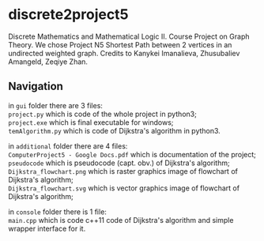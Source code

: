 # discrete2project5

Discrete Mathematics and Mathematical Logic II. Course Project on Graph Theory. We chose Project N5 Shortest Path between 2 vertices in an undirected weighted graph. Credits to Kanykei Imanalieva, Zhusubaliev Amangeld, Zeqiye Zhan.

## Navigation

in `gui` folder there are 3 files:<br>
`project.py` which is code of the whole project in python3;<br>
`project.exe` which is final executable for windows;<br>
`temAlgorithm.py` which is code of Dijkstra's algorithm in python3.

in `additional` folder there are 4 files:<br>
`ComputerProject5 - Google Docs.pdf` which is documentation of the project;<br>
`pseudocode` which is pseudocode (capt. obv.) of Dijkstra's algorithm;<br>
`Dijkstra_flowchart.png` which is raster graphics image of flowchart of Dijkstra's algorithm;<br>
`Dijkstra_flowchart.svg` which is vector graphics image of flowchart of Dijkstra's algorithm;

in `console` folder there is 1 file:<br>
`main.cpp` which is code c++11 code of Dijkstra's algorithm and simple wrapper interface for it.
